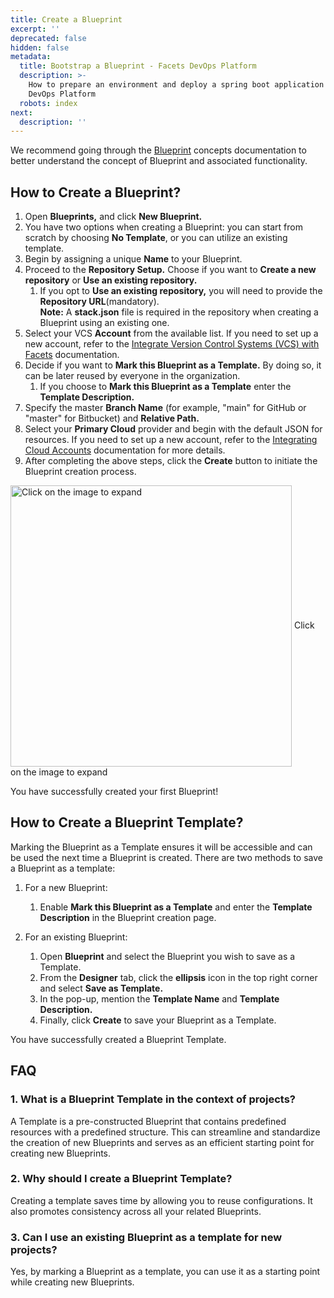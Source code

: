 ```yaml
---
title: Create a Blueprint
excerpt: ''
deprecated: false
hidden: false
metadata:
  title: Bootstrap a Blueprint - Facets DevOps Platform
  description: >-
    How to prepare an environment and deploy a spring boot application on Facets
    DevOps Platform
  robots: index
next:
  description: ''
---
```

We recommend going through the [Blueprint](https://readme.facets.cloud/docs/blueprint) concepts documentation to better understand the concept of Blueprint and associated functionality.

## How to Create a Blueprint?

1. Open **Blueprints,** and click **New Blueprint.**
2. You have two options when creating a Blueprint: you can start from scratch by choosing **No Template**, or you can utilize an existing template.
3. Begin by assigning a unique **Name** to your Blueprint. 
4. Proceed to the **Repository Setup.** Choose if you want to **Create a new repository** or **Use an existing repository.**
   1. If you opt to **Use an existing repository,** you will need to provide the **Repository URL**(mandatory).\
      **Note:** A **stack.json** file is required in the repository when creating a Blueprint using an existing one.
5. Select your VCS **Account** from the available list. If you need to set up a new account, refer to the [Integrate Version Control Systems (VCS) with Facets](https://readme.facets.cloud/docs/integrating-vcs-accounts) documentation.
6. Decide if you want to **Mark this Blueprint as a Template.** By doing so, it can be later reused by everyone in the organization.
   1. If you choose to **Mark this Blueprint as a Template** enter the **Template Description.**
7. Specify the master **Branch Name** (for example, "main" for GitHub or "master" for Bitbucket) and **Relative Path.**
8. Select your **Primary Cloud** provider and begin with the default JSON for resources. If you need to set up a new account, refer to the [Integrating Cloud Accounts](https://readme.facets.cloud/docs/integrating-cloud-accounts) documentation for more details.
9. After completing the above steps, click the **Create** button to initiate the Blueprint creation process.

<Image alt="Click on the image to expand" align="center" width="450px" border={true} src="https://files.readme.io/2fabf4e-image.png">
  Click on the image to expand
</Image>

You have successfully created your first Blueprint!

## How to Create a Blueprint Template?

Marking the Blueprint as a Template ensures it will be accessible and can be used the next time a Blueprint is created. There are two methods to save a Blueprint as a template:

1. For a new Blueprint:

   1. Enable **Mark this Blueprint as a Template** and enter the **Template Description** in the Blueprint creation page.
2. For an existing Blueprint:

   1. Open **Blueprint** and select the Blueprint you wish to save as a Template.
   2. From the **Designer** tab, click the **ellipsis** icon in the top right corner and select **Save as Template.**
   3. In the pop-up, mention the **Template Name** and **Template Description.**
   4. Finally, click **Create** to save your Blueprint as a Template.

You have successfully created a Blueprint Template.

## FAQ

### 1\. What is a Blueprint Template in the context of projects?

A Template is a pre-constructed Blueprint that contains predefined resources with a predefined structure. This can streamline and standardize the creation of new Blueprints and serves as an efficient starting point for creating new Blueprints.

### 2\. Why should I create a Blueprint Template?

Creating a template saves time by allowing you to reuse configurations. It also promotes consistency across all your related Blueprints.

### 3\. Can I use an existing Blueprint as a template for new projects?

Yes, by marking a Blueprint as a template, you can use it as a starting point while creating new Blueprints.
